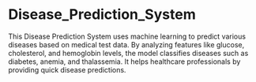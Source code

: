 # Disease_Prediction_System
This Disease Prediction System uses machine learning to predict various diseases based on medical test data. By analyzing features like glucose, cholesterol, and hemoglobin levels, the model classifies diseases such as diabetes, anemia, and thalassemia. It helps healthcare professionals by providing quick disease predictions.
